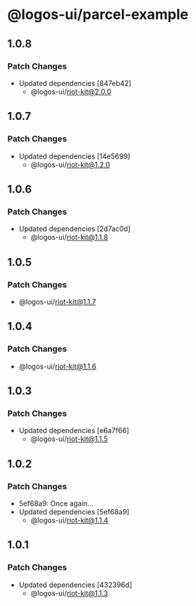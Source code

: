 # @logos-ui/parcel-example

## 1.0.8

### Patch Changes

- Updated dependencies [847eb42]
  - @logos-ui/riot-kit@2.0.0

## 1.0.7

### Patch Changes

- Updated dependencies [14e5699]
  - @logos-ui/riot-kit@1.2.0

## 1.0.6

### Patch Changes

- Updated dependencies [2d7ac0d]
  - @logos-ui/riot-kit@1.1.8

## 1.0.5

### Patch Changes

- @logos-ui/riot-kit@1.1.7

## 1.0.4

### Patch Changes

- @logos-ui/riot-kit@1.1.6

## 1.0.3

### Patch Changes

- Updated dependencies [e6a7f66]
  - @logos-ui/riot-kit@1.1.5

## 1.0.2

### Patch Changes

- 5ef68a9: Once again...
- Updated dependencies [5ef68a9]
  - @logos-ui/riot-kit@1.1.4

## 1.0.1

### Patch Changes

- Updated dependencies [432396d]
  - @logos-ui/riot-kit@1.1.3
